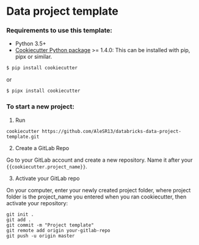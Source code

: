 # Data project template

### Requirements to use this template:

- Python 3.5+
- [Cookiecutter Python package](http://cookiecutter.readthedocs.org/en/latest/installation.html) >= 1.4.0: This can be installed with pip, pipx or similar.

```bash
$ pip install cookiecutter
```

or

```bash
$ pipx install cookiecutter
```

### To start a new project:

1. Run

```
cookiecutter https://github.com/AleSR13/databricks-data-project-template.git
```

2. Create a GitLab Repo

Go to your GitLab account and create a new repository. Name it after your `{{cookiecutter.project_name}}`.

3.  Activate your GitLab repo

On your computer, enter your newly created project folder, where project folder is the project_name you entered when you ran cookiecutter, then activate your repository:

```
git init .
git add .
git commit -m "Project template"
git remote add origin your-gitlab-repo
git push -u origin master
```

